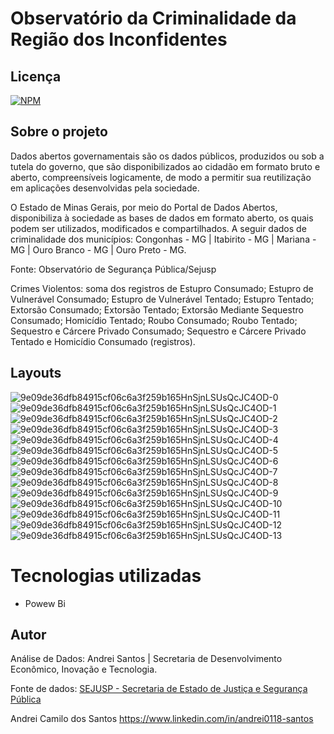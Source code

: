 # Observatório da Criminalidade da Região dos Inconfidentes

## Licença  

[![NPM](https://img.shields.io/npm/l/react)](https://github.com/andrei0118/gn-vendas/blob/master/LICENSE)

## Sobre o projeto

Dados abertos governamentais são os dados públicos, produzidos ou sob a tutela do governo, que são disponibilizados ao cidadão em formato bruto e aberto, compreensíveis logicamente, de modo a permitir sua reutilização em aplicações desenvolvidas pela sociedade.

O Estado de Minas Gerais, por meio do Portal de Dados Abertos, disponibiliza à sociedade as bases de dados em formato aberto, os quais podem ser utilizados, modificados e compartilhados.
A seguir dados de criminalidade dos municípios: Congonhas - MG | Itabirito - MG | Mariana - MG | Ouro Branco - MG | Ouro Preto - MG. 

Fonte: Observatório de Segurança Pública/Sejusp

Crimes Violentos: soma dos registros de Estupro Consumado; Estupro de Vulnerável Consumado; Estupro de Vulnerável Tentado; Estupro Tentado; Extorsão Consumado; Extorsão Tentado; Extorsão Mediante Sequestro Consumado; Homicídio Tentado; Roubo Consumado; Roubo Tentado; Sequestro e Cárcere Privado Consumado; Sequestro e Cárcere Privado Tentado e Homicídio Consumado (registros).

##  Layouts  

![9e09de36dfb84915cf06c6a3f259b165HnSjnLSUsQcJC4OD-0](https://github.com/andrei0118/Criminalidade-Regiao-Inconfidentes-Powerbi/assets/75299828/129aaf49-33e4-4c40-831a-830bc8bb60df)
![9e09de36dfb84915cf06c6a3f259b165HnSjnLSUsQcJC4OD-1](https://github.com/andrei0118/Criminalidade-Regiao-Inconfidentes-Powerbi/assets/75299828/b42fba55-7fd2-4610-89a2-8650fff5fe61)
![9e09de36dfb84915cf06c6a3f259b165HnSjnLSUsQcJC4OD-2](https://github.com/andrei0118/Criminalidade-Regiao-Inconfidentes-Powerbi/assets/75299828/14281786-e995-44fa-9acd-766b9113aee5)
![9e09de36dfb84915cf06c6a3f259b165HnSjnLSUsQcJC4OD-3](https://github.com/andrei0118/Criminalidade-Regiao-Inconfidentes-Powerbi/assets/75299828/f77c2f38-649c-46f2-ba15-b3fbd52a5ff3)
![9e09de36dfb84915cf06c6a3f259b165HnSjnLSUsQcJC4OD-4](https://github.com/andrei0118/Criminalidade-Regiao-Inconfidentes-Powerbi/assets/75299828/ee832f46-2448-426c-bf70-c48fc8ef0765)
![9e09de36dfb84915cf06c6a3f259b165HnSjnLSUsQcJC4OD-5](https://github.com/andrei0118/Criminalidade-Regiao-Inconfidentes-Powerbi/assets/75299828/4c63e4e7-8ad7-4be4-84e2-b7967a90ee83)
![9e09de36dfb84915cf06c6a3f259b165HnSjnLSUsQcJC4OD-6](https://github.com/andrei0118/Criminalidade-Regiao-Inconfidentes-Powerbi/assets/75299828/54f6c63b-7ba7-48a7-8351-722ed794fdd6)
![9e09de36dfb84915cf06c6a3f259b165HnSjnLSUsQcJC4OD-7](https://github.com/andrei0118/Criminalidade-Regiao-Inconfidentes-Powerbi/assets/75299828/b2075fb8-c9ca-4199-85d8-c285ae6880e2)
![9e09de36dfb84915cf06c6a3f259b165HnSjnLSUsQcJC4OD-8](https://github.com/andrei0118/Criminalidade-Regiao-Inconfidentes-Powerbi/assets/75299828/7b8c3e1e-b31f-4e61-810e-b7cec9d9242f)
![9e09de36dfb84915cf06c6a3f259b165HnSjnLSUsQcJC4OD-9](https://github.com/andrei0118/Criminalidade-Regiao-Inconfidentes-Powerbi/assets/75299828/388a8b05-8ce3-4d32-92d5-694a75552377)
![9e09de36dfb84915cf06c6a3f259b165HnSjnLSUsQcJC4OD-10](https://github.com/andrei0118/Criminalidade-Regiao-Inconfidentes-Powerbi/assets/75299828/03791cc8-f72b-4810-b4ab-ee064adb900b)
![9e09de36dfb84915cf06c6a3f259b165HnSjnLSUsQcJC4OD-11](https://github.com/andrei0118/Criminalidade-Regiao-Inconfidentes-Powerbi/assets/75299828/25a774d1-3bbc-46f2-a017-dec4062128d8)
![9e09de36dfb84915cf06c6a3f259b165HnSjnLSUsQcJC4OD-12](https://github.com/andrei0118/Criminalidade-Regiao-Inconfidentes-Powerbi/assets/75299828/4eb59af6-5f53-44f9-95e8-e86f0728fa24)
![9e09de36dfb84915cf06c6a3f259b165HnSjnLSUsQcJC4OD-13](https://github.com/andrei0118/Criminalidade-Regiao-Inconfidentes-Powerbi/assets/75299828/e578ff0e-1e48-4400-b4b4-c78e170350bc)

# Tecnologias utilizadas
- Powew Bi
  
## Autor
Análise de Dados: Andrei Santos | Secretaria de Desenvolvimento Econômico, Inovação e Tecnologia. 

Fonte de dados: [SEJUSP - Secretaria de Estado de Justiça e Segurança Pública](http://www.seguranca.mg.gov.br/2018-08-22-13-39-06/dados-abertos) 

Andrei Camilo dos Santos
https://www.linkedin.com/in/andrei0118-santos


